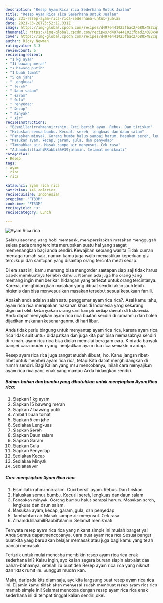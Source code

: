 ```yaml
---
description: "Resep Ayam Rica rica Sederhana Untuk Jualan"
title: "Resep Ayam Rica rica Sederhana Untuk Jualan"
slug: 231-resep-ayam-rica-rica-sederhana-untuk-jualan
date: 2021-03-28T23:52:17.331Z
image: https://img-global.cpcdn.com/recipes/d497e441023fbad2/680x482cq70/ayam-rica-rica-foto-resep-utama.jpg
thumbnail: https://img-global.cpcdn.com/recipes/d497e441023fbad2/680x482cq70/ayam-rica-rica-foto-resep-utama.jpg
cover: https://img-global.cpcdn.com/recipes/d497e441023fbad2/680x482cq70/ayam-rica-rica-foto-resep-utama.jpg
author: Ricky Newman
ratingvalue: 3.3
reviewcount: 6
recipeingredient:
- "1 kg ayam"
- "15 bawang merah"
- "7 bawang putih"
- "1 buah tomat"
- "5 cm jahe"
- " Lengkuas"
- " Sereh"
- " Daun salam"
- " Garam"
- " Gula"
- " Penyedap"
- " Kecap"
- " Minyak"
- " Air"
recipeinstructions:
- "Bismillahirrahmannirrahim. Cuci bersih ayam. Rebus. Dan tiriskan"
- "Haluskan semua bumbu. Kecuali sereh, lengkuas dan daun salam"
- "Panaskan minyak. Goreng bumbu halus sampai harum. Masukan sereh, lengkuas dan daun salam."
- "Masukan ayam, kecap, garam, gula, dan penyedap"
- "Tambahkan air. Masak sampe air menyusut. Cek rasa"
- "AlhamdulillaahiRRabbil&#39;alamin. Selamat menikmati"
categories:
- Resep
tags:
- ayam
- rica
- rica

katakunci: ayam rica rica 
nutrition: 145 calories
recipecuisine: Indonesian
preptime: "PT33M"
cooktime: "PT33M"
recipeyield: "3"
recipecategory: Lunch

---
```



![Ayam Rica rica](https://img-global.cpcdn.com/recipes/d497e441023fbad2/680x482cq70/ayam-rica-rica-foto-resep-utama.jpg)

Selaku seorang yang hobi memasak, mempersiapkan masakan menggugah selera pada orang tercinta merupakan suatu hal yang sangat menyenangkan bagi anda sendiri. Kewajiban seorang  wanita Tidak cuman menjaga rumah saja, namun kamu juga wajib memastikan keperluan gizi tercukupi dan santapan yang disantap orang tercinta mesti sedap.

Di era  saat ini, kamu memang bisa mengorder santapan siap saji tidak harus capek membuatnya terlebih dahulu. Namun ada juga lho orang yang memang ingin memberikan hidangan yang terlezat untuk orang tercintanya. Karena, menghidangkan masakan yang dibuat sendiri akan jauh lebih higienis dan bisa menyesuaikan masakan tersebut sesuai kesukaan famili. 



Apakah anda adalah salah satu penggemar ayam rica rica?. Asal kamu tahu, ayam rica rica merupakan makanan khas di Indonesia yang sekarang digemari oleh kebanyakan orang dari hampir setiap daerah di Indonesia. Anda dapat menyajikan ayam rica rica buatan sendiri di rumahmu dan boleh dijadikan makanan kesenanganmu di hari libur.

Anda tidak perlu bingung untuk menyantap ayam rica rica, karena ayam rica rica tidak sulit untuk didapatkan dan juga kita pun bisa memasaknya sendiri di rumah. ayam rica rica bisa diolah memalui beragam cara. Kini ada banyak banget cara modern yang menjadikan ayam rica rica semakin mantap.

Resep ayam rica rica juga sangat mudah dibuat, lho. Kamu jangan ribet-ribet untuk membeli ayam rica rica, tetapi Kita dapat menghidangkan di rumah sendiri. Bagi Kalian yang mau mencobanya, inilah cara menyajikan ayam rica rica yang enak yang mampu Anda hidangkan sendiri.

<!--inarticleads1-->

##### Bahan-bahan dan bumbu yang dibutuhkan untuk menyiapkan Ayam Rica rica:

1. Siapkan 1 kg ayam
1. Siapkan 15 bawang merah
1. Siapkan 7 bawang putih
1. Ambil 1 buah tomat
1. Siapkan 5 cm jahe
1. Sediakan  Lengkuas
1. Siapkan  Sereh
1. Siapkan  Daun salam
1. Siapkan  Garam
1. Siapkan  Gula
1. Siapkan  Penyedap
1. Sediakan  Kecap
1. Sediakan  Minyak
1. Sediakan  Air




<!--inarticleads2-->

##### Cara menyiapkan Ayam Rica rica:

1. Bismillahirrahmannirrahim. Cuci bersih ayam. Rebus. Dan tiriskan
1. Haluskan semua bumbu. Kecuali sereh, lengkuas dan daun salam
1. Panaskan minyak. Goreng bumbu halus sampai harum. Masukan sereh, lengkuas dan daun salam.
1. Masukan ayam, kecap, garam, gula, dan penyedap
1. Tambahkan air. Masak sampe air menyusut. Cek rasa
1. AlhamdulillaahiRRabbil&#39;alamin. Selamat menikmati




Ternyata resep ayam rica rica yang nikamt simple ini mudah banget ya! Anda Semua dapat mencobanya. Cara buat ayam rica rica Sesuai banget buat kita yang baru akan belajar memasak atau juga bagi kamu yang telah pandai memasak.

Tertarik untuk mulai mencoba membikin resep ayam rica rica enak sederhana ini? Kalau ingin, ayo kalian segera buruan siapin alat-alat dan bahan-bahannya, setelah itu buat deh Resep ayam rica rica yang nikmat dan tidak rumit ini. Sungguh mudah kan. 

Maka, daripada kita diam saja, ayo kita langsung buat resep ayam rica rica ini. Dijamin kamu tiidak akan menyesal sudah membuat resep ayam rica rica mantab simple ini! Selamat mencoba dengan resep ayam rica rica enak sederhana ini di tempat tinggal kalian sendiri,oke!.

